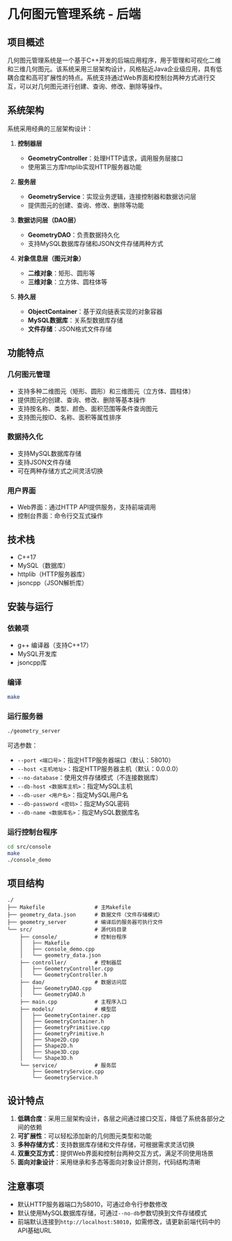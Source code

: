 # 几何图元管理系统 - 后端

## 项目概述

几何图元管理系统是一个基于C++开发的后端应用程序，用于管理和可视化二维和三维几何图元。该系统采用三层架构设计，风格贴近Java企业级应用，具有低耦合度和高可扩展性的特点。系统支持通过Web界面和控制台两种方式进行交互，可以对几何图元进行创建、查询、修改、删除等操作。

## 系统架构

系统采用经典的三层架构设计：

1. **控制器层**
   - **GeometryController**：处理HTTP请求，调用服务层接口
   - 使用第三方库httplib实现HTTP服务器功能

2. **服务层**
   - **GeometryService**：实现业务逻辑，连接控制器和数据访问层
   - 提供图元的创建、查询、修改、删除等功能

3. **数据访问层（DAO层）**
   - **GeometryDAO**：负责数据持久化
   - 支持MySQL数据库存储和JSON文件存储两种方式

4. **对象信息层（图元对象）**
   - **二维对象**：矩形、圆形等
   - **三维对象**：立方体、圆柱体等

5. **持久层**
   - **ObjectContainer**：基于双向链表实现的对象容器
   - **MySQL数据库**：关系型数据库存储
   - **文件存储**：JSON格式文件存储

## 功能特点

### 几何图元管理

- 支持多种二维图元（矩形、圆形）和三维图元（立方体、圆柱体）
- 提供图元的创建、查询、修改、删除等基本操作
- 支持按名称、类型、颜色、面积范围等条件查询图元
- 支持图元按ID、名称、面积等属性排序

### 数据持久化

- 支持MySQL数据库存储
- 支持JSON文件存储
- 可在两种存储方式之间灵活切换

### 用户界面

- Web界面：通过HTTP API提供服务，支持前端调用
- 控制台界面：命令行交互式操作

## 技术栈

- C++17
- MySQL（数据库）
- httplib（HTTP服务器库）
- jsoncpp（JSON解析库）

## 安装与运行

### 依赖项

- g++ 编译器（支持C++17）
- MySQL开发库
- jsoncpp库

### 编译

```bash
make
```

### 运行服务器

```bash
./geometry_server
```

可选参数：
- `--port <端口号>`：指定HTTP服务器端口（默认：58010）
- `--host <主机地址>`：指定HTTP服务器主机（默认：0.0.0.0）
- `--no-database`：使用文件存储模式（不连接数据库）
- `--db-host <数据库主机>`：指定MySQL主机
- `--db-user <用户名>`：指定MySQL用户名
- `--db-password <密码>`：指定MySQL密码
- `--db-name <数据库名>`：指定MySQL数据库名

### 运行控制台程序

```bash
cd src/console
make
./console_demo
```

## 项目结构

```
./
├── Makefile                # 主Makefile
├── geometry_data.json      # 数据文件（文件存储模式）
├── geometry_server         # 编译后的服务器可执行文件
└── src/                    # 源代码目录
    ├── console/            # 控制台程序
    │   ├── Makefile
    │   ├── console_demo.cpp
    │   └── geometry_data.json
    ├── controller/         # 控制器层
    │   ├── GeometryController.cpp
    │   └── GeometryController.h
    ├── dao/                # 数据访问层
    │   ├── GeometryDAO.cpp
    │   └── GeometryDAO.h
    ├── main.cpp            # 主程序入口
    ├── models/             # 模型层
    │   ├── GeometryContainer.cpp
    │   ├── GeometryContainer.h
    │   ├── GeometryPrimitive.cpp
    │   ├── GeometryPrimitive.h
    │   ├── Shape2D.cpp
    │   ├── Shape2D.h
    │   ├── Shape3D.cpp
    │   └── Shape3D.h
    └── service/            # 服务层
        ├── GeometryService.cpp
        └── GeometryService.h
```

## 设计特点

1. **低耦合度**：采用三层架构设计，各层之间通过接口交互，降低了系统各部分之间的依赖
2. **可扩展性**：可以轻松添加新的几何图元类型和功能
3. **多种存储方式**：支持数据库存储和文件存储，可根据需求灵活切换
4. **双重交互方式**：提供Web界面和控制台两种交互方式，满足不同使用场景
5. **面向对象设计**：采用继承和多态等面向对象设计原则，代码结构清晰

## 注意事项

- 默认HTTP服务器端口为58010，可通过命令行参数修改
- 默认使用MySQL数据库存储，可通过`--no-db`参数切换到文件存储模式
- 前端默认连接到`http://localhost:58010`，如需修改，请更新前端代码中的API基础URL